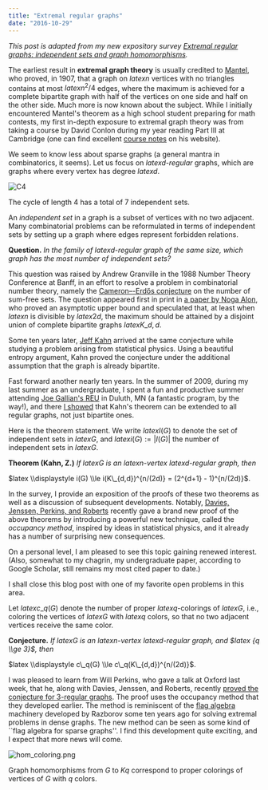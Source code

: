 ```yaml
---
title: "Extremal regular graphs"
date: "2016-10-29"
---
```


_This post is adapted from my new expository survey [Extremal regular graphs: independent sets and graph homomorphisms](https://arxiv.org/abs/1610.09210)._

The earliest result in **extremal graph theory** is usually credited to [Mantel](https://goo.gl/1HqcUo), who proved, in 1907, that a graph on $latex {n}$ vertices with no triangles contains at most $latex {n^2/4}$ edges, where the maximum is achieved for a complete bipartite graph with half of the vertices on one side and half on the other side. Much more is now known about the subject. While I initially encountered Mantel's theorem as a high school student preparing for math contests, my first in-depth exposure to extremal graph theory was from taking a course by David Conlon during my year reading Part III at Cambridge (one can find excellent [course notes](https://www.dpmms.cam.ac.uk/~dc340/Extremal-course.html) on his website).

We seem to know less about sparse graphs (a general mantra in combinatorics, it seems). Let us focus on _$latex {d}$-regular_ graphs, which are graphs where every vertex has degree $latex {d}$.

![C4](images/c4.png)

The cycle of length 4 has a total of 7 independent sets.

An _independent set_ in a graph is a subset of vertices with no two adjacent. Many combinatorial problems can be reformulated in terms of independent sets by setting up a graph where edges represent forbidden relations.

**Question.** _In the family of $latex {d}$-regular graph of the same size, which graph has the most number of independent sets?_

This question was raised by Andrew Granville in the 1988 Number Theory Conference at Banff, in an effort to resolve a problem in combinatorial number theory, namely the [Cameron–-Erdős conjecture](https://en.wikipedia.org/wiki/Cameron%E2%80%93Erd%C5%91s_conjecture) on the number of sum-free sets. The question appeared first in print in [a paper by Noga Alon](http://www.ams.org/mathscinet-getitem?mr=1135215), who proved an asymptotic upper bound and speculated that, at least when $latex {n}$ is divisible by $latex {2d}$, the maximum should be attained by a disjoint union of complete bipartite graphs $latex {K\_{d,d}}$.

Some ten years later, [Jeff Kahn](http://www.ams.org/mathscinet-getitem?mr=1841642) arrived at the same conjecture while studying a problem arising from statistical physics. Using a beautiful entropy argument, Kahn proved the conjecture under the additional assumption that the graph is already bipartite.

Fast forward another nearly ten years. In the summer of 2009, during my last summer as an undergraduate, I spent a fun and productive summer attending [Joe Gallian's REU](http://www.d.umn.edu/~jgallian/REU.html) in Duluth, MN (a fantastic program, by the way!), and there [I showed](http://yufeizhao.com/papers/indep_reg.pdf) that Kahn's theorem can be extended to all regular graphs, not just bipartite ones.

Here is the theorem statement. We write $latex {I(G)}$ to denote the set of independent sets in $latex {G}$, and $latex {i(G) := |I(G)|}$ the number of independent sets in $latex {G}$.

**Theorem (Kahn, Z.)** _If $latex {G}$ is an $latex {n}$-vertex $latex {d}$-regular graph, then_

$latex \\displaystyle i(G) \\le i(K\_{d,d})^{n/(2d)} = (2^{d+1} - 1)^{n/(2d)}$.

In the survey, I provide an exposition of the proofs of these two theorems as well as a discussion of subsequent developments. Notably, [Davies, Jenssen, Perkins, and Roberts](https://arxiv.org/abs/1508.04675) recently gave a brand new proof of the above theorems by introducing a powerful new technique, called the _occupancy method_, inspired by ideas in statistical physics, and it already has a number of surprising new consequences.

On a personal level, I am pleased to see this topic gaining renewed interest. (Also, somewhat to my chagrin, my undergraduate paper, according to Google Scholar, still remains my most cited paper to date.)

I shall close this blog post with one of my favorite open problems in this area.

Let $latex {c\_q(G)}$ denote the number of proper $latex {q}$-colorings of $latex {G}$, i.e., coloring the vertices of $latex {G}$ with $latex {q}$ colors, so that no two adjacent vertices receive the same color.

**Conjecture.** _If $latex {G}$ is an $latex {n}$-vertex $latex {d}$-regular graph, and $latex {q \\ge 3}$, then_

$latex \\displaystyle c\_q(G) \\le c\_q(K\_{d,d})^{n/(2d)}$.

I was pleased to learn from Will Perkins, who gave a talk at Oxford last week, that he, along with Davies, Jenssen, and Roberts, recently [proved the conjecture for 3-regular graphs](https://arxiv.org/abs/1610.08496). The proof uses the occupancy method that they developed earlier. The method is reminiscent of the [flag algebra](http://www.ams.org/notices/201310/rnoti-p1324.pdf) machinery developed by Razborov some ten years ago for solving extremal problems in dense graphs. The new method can be seen as some kind of \`\`flag algebra for sparse graphs''. I find this development quite exciting, and I expect that more news will come.

![hom_coloring.png](images/hom_coloring.png)

Graph homomorphisms from _G_ to _Kq_ correspond to proper colorings of vertices of _G_ with _q_ colors.
